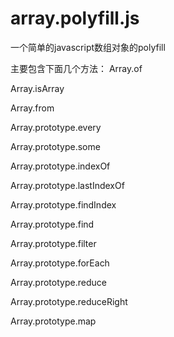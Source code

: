 # array.polyfill.js
一个简单的javascript数组对象的polyfill

主要包含下面几个方法：
Array.of

Array.isArray

Array.from

Array.prototype.every

Array.prototype.some

Array.prototype.indexOf

Array.prototype.lastIndexOf

Array.prototype.findIndex

Array.prototype.find

Array.prototype.filter

Array.prototype.forEach

Array.prototype.reduce

Array.prototype.reduceRight

Array.prototype.map

